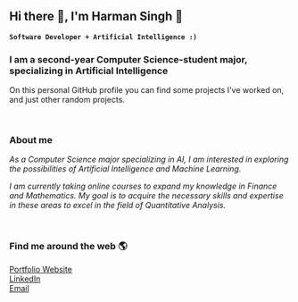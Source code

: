 ## Hi there 👋, I'm Harman Singh 🍕

**`Software Developer + Artificial Intelligence :)`**

### I am a second-year Computer Science-student major, specializing in Artificial Intelligence

On this personal GitHub profile you can find some projects I've worked on, and just other random projects.

&nbsp;

### About me

*As a Computer Science major specializing in AI, I am interested in exploring the possibilities of Artificial Intelligence and Machine Learning.*

*I am currently taking online courses to expand my knowledge in Finance and Mathematics. My goal is to acquire the necessary skills and expertise in these areas to excel in the field of Quantitative Analysis.*

<!-- ![HelloWorld](https://raw.githubusercontent.com/sagar-viradiya/sagar-viradiya/master/resources/banner.png)

![Profile views](https://gpvc.arturio.dev/Harmxn02) -->

&nbsp;

### Find me around the web 🌎

[Portfolio Website](https://harmanpsingh.vercel.app/)  
[LinkedIn](https://www.linkedin.com/in/harmanpnahal/)  
[Email](mailto:harman.pnahal@gmail.com)  

&nbsp;

<!-- [![Top Langs](https://github-readme-stats.vercel.app/api/top-langs/?username=Harmxn02)](https://github.com/anuraghazra/github-readme-stats) -->

&nbsp;

<!-- ## Statistics 📝:
![GitHub metrics](https://metrics.lecoq.io/Harmxn02)   -->

<!-- 
https://dev.to/github/10-standout-github-profile-readmes-h2o -->

<!-- https://arturssmirnovs.github.io/github-profile-readme-generator/ -->

<!-- https://dev.to/github/10-standout-github-profile-readmes-h2o -->